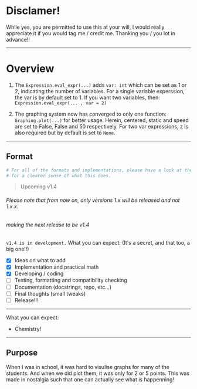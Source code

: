 # Disclamer!
While yes, you are permitted to use this at your will, I would really appreciate it if you would tag me / credit me.
Thanking you / you lot in advance!!
___
# Overview

1. The `Expression.eval_expr(...)` adds `var: int` which can be set as 1 or 2, indicating the number of variables.
For a single variable experssion, the var is by default set to 1.
If you want two variables, then: `Expression.eval_expr(... , var = 2)`

2. The graphing system now has converged to only one function: `Graphing.plot(...)` for better usage.
Herein, centered, static and speed are set to False, False and 50 respectively.
For two var expressions, z is also required but by default is set to `None`.
___
## Format
```python
# For all of the formats and implementations, please have a look at the .ipynb file(s)
# for a clearer sense of what this does.
```

> Upcoming v1.4
###### Please note that from now on, only versions 1.x will be released and not 1.x.x.
###### making the next release to be v1.4

`v1.4 is in development.`
What you can expect: (It's a secret, and that too, a big one!!)

- [x] Ideas on what to add
- [x] Implementation and practical math
- [x] Developing / coding
- [ ] Testing, formatting and compatibility checking
- [ ] Documentation (docstrings, repo, etc...)
- [ ] Final thoughts (small tweaks)
- [ ]  Release!!!
____
What you can expect:
- Chemistry!
___
## Purpose

When I was in school, it was hard to visulise graphs for many of the students. And when we did plot them, it was only for 2 or 5 points.
This was made in nostalgia such that one can actually see what is happenning!
